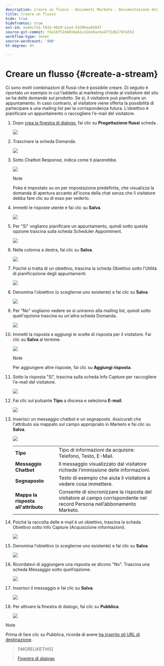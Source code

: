 ```yaml
---
description: Creare un flusso - Documenti Marketo - Documentazione del prodotto
title: Creare un flusso
hide: true
hidefromtoc: true
exl-id: aa44c7a5-f81b-4029-a1a4-5439bea83847
source-git-commit: fda1bf51d4016a61c41be9acba4771db1797a552
workflow-type: tm+mt
source-wordcount: '400'
ht-degree: 0%

---
```


# Creare un flusso {#create-a-stream}

Ci sono _molti_ combinazioni di flussi che è possibile creare. Di seguito è riportato un esempio in cui l’addetto al marketing chiede al visitatore del sito se ha delle domande sul prodotto. Se sì, il visitatore può pianificare un appuntamento. In caso contrario, al visitatore viene offerta la possibilità di partecipare a una mailing list per la corrispondenza futura. L&#39;obiettivo è pianificare un appuntamento o raccogliere l&#39;e-mail del visitatore.

1. Dopo [crea la finestra di dialogo](/help/marketo/product-docs/demand-generation/dynamic-chat/dialogues.md#create-a-new-dialogue), fai clic su **Progettazione flussi** scheda .

   ![](assets/create-a-stream-1.png)

1. Trascinare la scheda Domanda.

   ![](assets/create-a-stream-2.png)

1. Sotto Chatbot Response, indica come ti piacerebbe.

   ![](assets/create-a-stream-3.png)

   >[!NOTE]
   >
   >Poke è impostato su on per impostazione predefinita, che visualizza la domanda di apertura accanto all&#39;icona della chat senza che il visitatore debba fare clic su di esso per vederlo.

1. Immetti le risposte utente e fai clic su **Salva**.

   ![](assets/create-a-stream-4.png)

1. Per &quot;Sì&quot; vogliamo pianificare un appuntamento, quindi sotto questa opzione trascina sulla scheda Scheduler Appointment.

   ![](assets/create-a-stream-5.png)

1. Nella colonna a destra, fai clic su **Salva**.

   ![](assets/create-a-stream-6.png)

1. Poiché si tratta di un obiettivo, trascina la scheda Obiettivo sotto l’Utilità di pianificazione degli appuntamenti.

   ![](assets/create-a-stream-7.png)

1. Denomina l&#39;obiettivo (o sceglierne uno esistente) e fai clic su **Salva**.

   ![](assets/create-a-stream-8.png)

1. Per &quot;No&quot; vogliamo vedere se si uniranno alla mailing list, quindi sotto quell&#39;opzione trascina su un&#39;altra scheda Domanda.

   ![](assets/create-a-stream-9.png)

1. Immetti la risposta e aggiungi le scelte di risposta per il visitatore. Fai clic su **Salva** al termine.

   ![](assets/create-a-stream-10.png)

   >[!NOTE]
   >
   >Per aggiungere altre risposte, fai clic su **Aggiungi risposta**.

1. Sotto la risposta &quot;Sì&quot;, trascina sulla scheda Info Capture per raccogliere l&#39;e-mail del visitatore.

   ![](assets/create-a-stream-11.png)

1. Fai clic sul pulsante **Tipo** a discesa e seleziona **E-mail**.

   ![](assets/create-a-stream-12.png)

1. Inserisci un messaggio chatbot e un segnaposto. Assicurati che l&#39;attributo sia mappato sul campo appropriato in Marketo e fai clic su **Salva**.

   ![](assets/create-a-stream-13.png)

   <table>
    <tr>
     <td><strong>Tipo</strong></td>
     <td>Tipo di informazioni da acquisire: Telefono, Testo, E-Mail.</td>
    </tr>
    <tr>
     <td><strong>Messaggio Chatbot</strong></td>
     <td>Il messaggio visualizzato dal visitatore richiede l’immissione delle informazioni.</td>
    </tr>
    <tr>
     <td><strong>Segnaposto</strong></td>
     <td>Testo di esempio che aiuta il visitatore a vedere cosa immettere.</td>
    </tr>
    <tr>
     <td><strong>Mappa la risposta all'attributo</strong></td>
     <td>Consente di sincronizzare la risposta del visitatore al campo corrispondente nel record Persona nell’abbonamento Marketo.</td>
    </tr>
   </table>

1. Poiché la raccolta delle e-mail è un obiettivo, trascina la scheda Obiettivo sotto Info Capture (Acquisizione informazioni).

   ![](assets/create-a-stream-14.png)

1. Denomina l&#39;obiettivo (o sceglierne uno esistente) e fai clic su **Salva**.

   ![](assets/create-a-stream-15.png)

1. Ricordatevi di aggiungere una risposta se dicono &quot;No&quot;. Trascina una scheda Messaggio sotto quell’opzione.

   ![](assets/create-a-stream-16.png)

1. Inserisci il messaggio e fai clic su **Salva**.

   ![](assets/create-a-stream-17.png)

1. Per attivare la finestra di dialogo, fai clic su **Pubblica**.

   ![](assets/create-a-stream-18.png)

>[!NOTE]
>
>Prima di fare clic su Pubblica, ricorda di avere [ha inserito gli URL di destinazione](/help/marketo/product-docs/demand-generation/dynamic-chat/dialogues.md#target).

>[!MORELIKETHIS]
>
>[Finestre di dialogo](/help/marketo/product-docs/demand-generation/dynamic-chat/dialogues.md)
